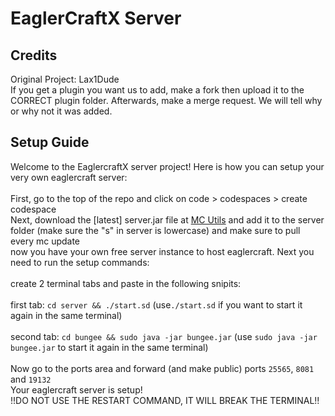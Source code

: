 # EaglerCraftX Server

## Credits
Original Project: Lax1Dude
<br>
If you get a plugin you want us to add, make a fork then upload it to the CORRECT plugin folder. Afterwards, make a merge request. We will tell why or why not it was added.
<br>
## Setup Guide
Welcome to the EaglercraftX server project! Here is how you can setup your very own eaglercraft server:
<br>
<br>
First, go to the top of the repo and click on code > codespaces > create codespace
<br>
Next, download the [latest] server.jar file at [MC Utils](https://mcutils.com/api/server-jars/paper/1.21.1/download) and add it to the server folder (make sure the "s" in server is lowercase) and make sure to pull every mc update
<br>
now you have your own free server instance to host eaglercraft. Next you need to run the setup commands:
<br>
<br>
create 2 terminal tabs and paste in the following snipits:
<br>
<br>
first tab: `cd server && ./start.sd` (use`./start.sd` if you want to start it again in the same terminal)
<br>
<br>
second tab: `cd bungee && sudo java -jar bungee.jar` (use `sudo java -jar bungee.jar` to start it again in the same terminal)
<br>
<br>
Now go to the ports area and forward (and make public) ports `25565`, `8081` and `19132`
<br>
Your eaglercraft server is setup!
<br>
!!DO NOT USE THE RESTART COMMAND, IT WILL BREAK THE TERMINAL!!
